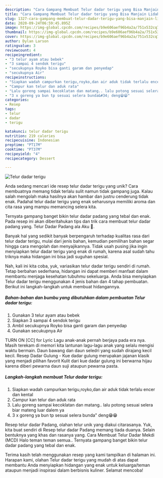 ```yaml
---
description: "Cara Gampang Membuat Telur dadar terigu yang Bisa Manjain Lidah"
title: "Cara Gampang Membuat Telur dadar terigu yang Bisa Manjain Lidah"
slug: 1327-cara-gampang-membuat-telur-dadar-terigu-yang-bisa-manjain-lidah
date: 2020-09-24T06:59:45.895Z
image: https://img-global.cpcdn.com/recipes/b9e606aef96b4a2a/751x532cq70/telur-dadar-terigu-foto-resep-utama.jpg
thumbnail: https://img-global.cpcdn.com/recipes/b9e606aef96b4a2a/751x532cq70/telur-dadar-terigu-foto-resep-utama.jpg
cover: https://img-global.cpcdn.com/recipes/b9e606aef96b4a2a/751x532cq70/telur-dadar-terigu-foto-resep-utama.jpg
author: Dylan Larson
ratingvalue: 3
reviewcount: 4
recipeingredient:
- "3 telur ayam atau bebek"
- "3 sampai 4 sendok terigu"
- "secukupnya Royko bisa ganti garam dan penyedap"
- "secukupnya Air"
recipeinstructions:
- "Siapkan wadah campurkan terigu,royko,dan air aduk tidak terlalu encer dan kental"
- "Campur kan telur dan aduk rata"
- "Lalu goreng sampai kecoklatan dan matang.. lalu potong sesuai selera biar mateng luar dalem ya"
- "3 x goreng ya bun tp sesuai selera bunda&#34; deng😁😁"
categories:
- Resep
tags:
- telur
- dadar
- terigu

katakunci: telur dadar terigu 
nutrition: 219 calories
recipecuisine: Indonesian
preptime: "PT17M"
cooktime: "PT37M"
recipeyield: "4"
recipecategory: Dessert

---
```



![Telur dadar terigu](https://img-global.cpcdn.com/recipes/b9e606aef96b4a2a/751x532cq70/telur-dadar-terigu-foto-resep-utama.jpg)

Anda sedang mencari ide resep telur dadar terigu yang unik? Cara membuatnya memang tidak terlalu sulit namun tidak gampang juga. Kalau salah mengolah maka hasilnya akan hambar dan justru cenderung tidak enak. Padahal telur dadar terigu yang enak seharusnya memiliki aroma dan cita rasa yang mampu memancing selera kita.

Ternyata gampang banget bikin telur dadar padang yang tebal dan enak. Pada resep ini akan diberitahukan tips dan trik cara membuat telur dadar padang yang. Telur Dadar Padang ala Aku 🤗.

Banyak hal yang sedikit banyak berpengaruh terhadap kualitas rasa dari telur dadar terigu, mulai dari jenis bahan, kemudian pemilihan bahan segar hingga cara mengolah dan menyajikannya. Tidak usah pusing jika ingin menyiapkan telur dadar terigu yang enak di rumah, karena asal sudah tahu triknya maka hidangan ini bisa jadi suguhan spesial.


Nah, kali ini kita coba, yuk, variasikan telur dadar terigu sendiri di rumah. Tetap berbahan sederhana, hidangan ini dapat memberi manfaat dalam membantu menjaga kesehatan tubuhmu sekeluarga. Anda bisa menyiapkan Telur dadar terigu menggunakan 4 jenis bahan dan 4 tahap pembuatan. Berikut ini langkah-langkah untuk membuat hidangannya.

<!--inarticleads1-->

##### Bahan-bahan dan bumbu yang dibutuhkan dalam pembuatan Telur dadar terigu:

1. Gunakan 3 telur ayam atau bebek
1. Siapkan 3 sampai 4 sendok terigu
1. Ambil secukupnya Royko bisa ganti garam dan penyedap
1. Gunakan secukupnya Air


TURN ON [CC] for Lyric Lagu anak-anak pernah berjaya pada era nya. Masih terekam di memori kita lantunan lagu-lagu anak yang selalu mengisi waktu bermain. Daun bawang dan daun seledri yang sudah dirajang kecil kecil. Resep Dadar Gulung - Kue dadar gulung merupakan jajanan klasik yang menjadi pilihan favorit Kulit dari kue dadar gulung ini berwarna hijau karena diberi pewarna daun suji ataupun pewarna pasta. 

<!--inarticleads2-->

##### Langkah-langkah membuat Telur dadar terigu:

1. Siapkan wadah campurkan terigu,royko,dan air aduk tidak terlalu encer dan kental
1. Campur kan telur dan aduk rata
1. Lalu goreng sampai kecoklatan dan matang.. lalu potong sesuai selera biar mateng luar dalem ya
1. 3 x goreng ya bun tp sesuai selera bunda&#34; deng😁😁


Resep telur dadar Padang, olahan telur unik yang diakui citarasanya. Yuk, kita buat sendiri di Resep telur dadar Padang memang tiada duanya. Selain bentuknya yang khas dan rasanya yang. Cara Membuat Telur Dadar Mekdi (MCD) Halo teman teman semua.. Ternyata gampang banget bikin telur dadar padang yang tebal dan enak. 

Terima kasih telah menggunakan resep yang kami tampilkan di halaman ini. Harapan kami, olahan Telur dadar terigu yang mudah di atas dapat membantu Anda menyiapkan hidangan yang enak untuk keluarga/teman ataupun menjadi inspirasi dalam berbisnis kuliner. Selamat mencoba!
